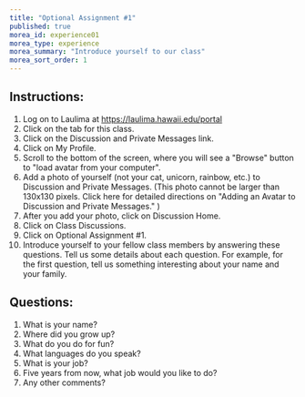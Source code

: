 ```yaml
---
title: "Optional Assignment #1"
published: true
morea_id: experience01
morea_type: experience
morea_summary: "Introduce yourself to our class"
morea_sort_order: 1
---
```


## Instructions:
1. Log on to Laulima at https://laulima.hawaii.edu/portal
2. Click on the tab for this class.
3. Click on the Discussion and Private Messages link.
4. Click on My Profile.
5. Scroll to the bottom of the screen, where you will see a "Browse" button to "load avatar from your computer".
6. Add a photo of yourself (not your cat, unicorn, rainbow, etc.) to Discussion and Private Messages. (This photo cannot be larger than 130x130 pixels. Click here for detailed directions on "Adding an Avatar to Discussion and Private Messages." )
7. After you add your photo, click on Discussion Home.
8. Click on Class Discussions.
9. Click on Optional Assignment #1.
10. Introduce yourself to your fellow class members by answering these questions.
 Tell us some details about each question. For example, for the first question, tell us something interesting about your name and your family. 


## Questions:
1. What is your name? 
2. Where did you grow up? 
3. What do you do for fun? 
4. What languages do you speak? 
5. What is your job? 
6. Five years from now, what job would you like to do?
7. Any other comments?